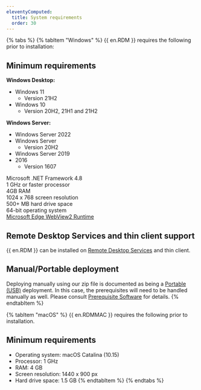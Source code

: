 ```yaml
---
eleventyComputed:
  title: System requirements
  order: 30
---
```

{% tabs %}
{% tabItem "Windows" %}
{{ en.RDM }} requires the following prior to installation: 

## Minimum requirements 

**Windows Desktop:**  

* Windows 11 
    * Version 21H2 
* Windows 10 
    * Version 20H2, 21H1 and 21H2 

**Windows Server:**  

* Windows Server 2022 
* Windows Server 
    * Version 20H2 
* Windows Server 2019 
* 2016 
    * Version 1607 

Microsoft .NET Framework 4.8  
1 GHz or faster processor  
4GB RAM  
1024 x 768 screen resolution  
500+ MB hard drive space  
64-bit operating system  
[Microsoft Edge WebView2 Runtime](/kb/remote-desktop-manager/knowledge-base/download-microsoft-edge-chromium/)  

## Remote Desktop Services and thin client support 

{{ en.RDM }} can be installed on [Remote Desktop Services](/rdm/windows/installation/client/terminal-services/) and thin client. 

## Manual/Portable deployment 

Deploying manually using our zip file is documented as being a [Portable (USB)](/rdm/windows/installation/client/portable-usb/) deployment. In this case, the prerequisites will need to be handled manually as well. Please consult [Prerequisite Software](/rdm/windows/overview/system-requirements/prerequisite-software/) for details.
{% endtabItem %}

{% tabItem "macOS" %}
{{ en.RDMMAC }} requires the following prior to installation. 

## Minimum requirements 

* Operating system: macOS Catalina (10.15) 
* Processor: 1 GHz 
* RAM: 4 GB 
* Screen resolution: 1440 x 900 px 
* Hard drive space: 1.5 GB 
{% endtabItem %}
{% endtabs %}